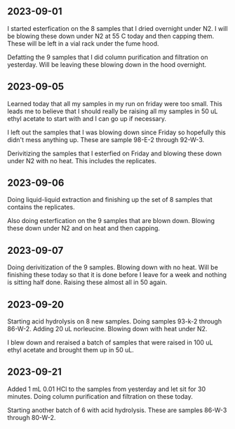 ## 2023-09-01
I started esterfication on the 8 samples that I dried overnight under N2.
I will be blowing these down under N2 at 55 C today and then capping them.
These will be left in a vial rack under the fume hood. 

Defatting the 9 samples that I did column purification and filtration on yesterday.
Will be leaving these blowing down in the hood overnight. 

## 2023-09-05
Learned today that all my samples in my run on friday were too small. 
This leads me to believe that I should really be raising all my samples in 50 uL ethyl acetate to start with and I can go up if necessary. 

I left out the samples that I was blowing down since Friday so hopefully this didn't mess anything up. 
These are sample 98-E-2 through 92-W-3.

Derivitizing the samples that I esterfied on Friday and blowing these down under N2 with no heat. This includes the replicates.

## 2023-09-06
Doing liquid-liquid extraction and finishing up the set of 8 samples that contains the replicates. 

Also doing esterfication on the 9 samples that are blown down. 
Blowing these down under N2 and on heat and then capping. 

## 2023-09-07
Doing derivitization of the 9 samples.
Blowing down with no heat.
Will be finishing these today so that it is done before I leave for a week and nothing is sitting half done. 
Raising these almost all in 50 again. 

## 2023-09-20
Starting acid hydrolysis on 8 new samples.
Doing samples 93-k-2 through 86-W-2.
Adding 20 uL norleucine.
Blowing down with heat under N2.

I blew down and reraised a batch of samples that were raised in 100 uL ethyl acetate and brought them up in 50 uL. 

## 2023-09-21
Added 1 mL 0.01 HCl to the samples from yesterday and let sit for 30 minutes. 
Doing column purification and filtration on these today. 

Starting another batch of 6 with acid hydrolysis. 
These are samples 86-W-3 through 80-W-2.


